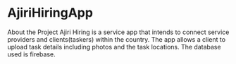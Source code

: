 # AjiriHiringApp
About the Project
Ajiri Hiring is a service app that intends to connect service providers and clients(taskers) within the country.
The app allows a client to upload task details including photos and the task locations. The database used is firebase.
